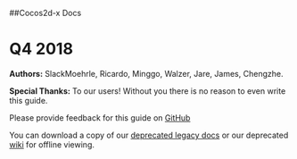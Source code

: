 ##Cocos2d-x Docs

Q4 2018
=======

 __Authors:__ SlackMoehrle, Ricardo, Minggo, Walzer, Jare, James, Chengzhe.

__Special Thanks:__ To our users! Without you there is no reason to even write this guide.

Please provide feedback for this guide on [GitHub](https://github.com/cocos2d/cocos2d-x-docs)

You can download a copy of our [deprecated legacy docs](http://docs.cocos2d-x.org/manual.tar.gz) or our deprecated [wiki](http://docs.cocos2d-x.org/wiki.tar.gz) for offline viewing.
